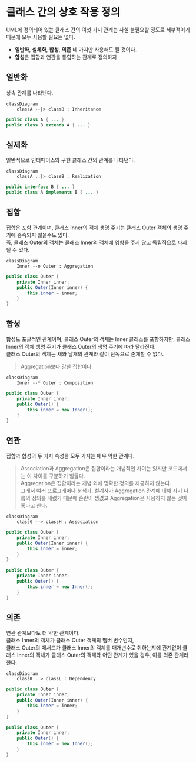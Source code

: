 
# 클래스 간의 상호 작용 정의

UML에 정의되어 있는 클래스 간의 여섯 가지 관계는 사실 불필요할 정도로 세부적이기 때문에 모두 사용할 필요는 없다.  
- **일반화**, **실체화**, **합성**, **의존** 네 가지만 사용해도 될 것이다.
- **합성**은 집합과 연관을 통합하는 관계로 정의하자

## 일반화

상속 관계를 나타낸다.  

```mermaid
classDiagram
    classA --|> classB : Inheritance
```
```java
public class A { ... }
public class B extends A { ... }
```

## 실제화

일반적으로 인터페이스와 구현 클래스 간의 관계를 나타낸다.  


```mermaid
classDiagram
    classA ..|> classB : Realization
```

```java
public interface B { ... }
public class A implements B { ... }
```

## 집합

집합은 포함 관계이며, 클래스 Inner의 객체 생명 주기는 클래스 Outer 객체의 생명 주기에 종속되지 않을수도 있다.  
즉, 클래스 Outer의 객체는 클래스 Inner의 객체에 영향을 주지 않고 독립적으로 파괴될 수 있다.  

```mermaid
classDiagram
    Inner --o Outer : Aggregation
```
```java
public class Outer {
    private Inner inner;
    public Outer(Inner inner) {
        this.inner = inner;
    }
}
```

## 합성

합성도 포괄적인 관계이며, 클래스 Outer의 객체는 Inner 클래스를 포함하지만, 클래스 Inner의 객체 생명 주기가 클래스 Outer의 생명 주기에 따라 달라진다.  
클래스 Outer의 객체는 새와 날개의 관계와 같이 단독으로 존재할 수 없다.  

> Aggregation보다 강한 집합이다.

```mermaid
classDiagram
    Inner --* Outer : Composition
```
```java
public class Outer {
    private Inner inner;
    public Outer() {
        this.inner = new Inner();
    }
}
```

## 연관

집합과 합성의 두 가지 속성을 모두 가지는 매우 약한 관계다.  

> Association과 Aggregation은 집합이라는 개념적인 차이는 있지만 코드에서는 이 차이를 구분하기 힘들다.  
> Aggregation은 집합이라는 개념 외에 명확한 정의를 제공하지 않는다.  
> 그래서 여러 프로그래머나 분석가, 설계사가 Aggregation 관계에 대해 자기 나름의 정의를 내렸기 때문에 혼란이 생겼고 Aggregation은 사용하지 않는 것이 좋다고 한다.  

```mermaid
classDiagram
    classG --> classH : Association
```
```java
public class Outer {
    private Inner inner;
    public Outer(Inner inner) {
        this.inner = inner;
    }
}

public class Outer {
    private Inner inner;
    public Outer() {
        this.inner = new Inner();
    }
}
```

## 의존

연관 관계보다도 더 약한 관계이다.  
클래스 Inner의 객체가 클래스 Outer 객체의 멤버 변수인지,  
클래스 Outer의 메서드가 클래스 Inner의 객체를 매개변수로 취하는지에 관계없이 클래스 Inner의 객체가 클래스 Outer의 객체와 어떤 관계가 있을 경우, 이를 의존 관계라 한다.  

```mermaid
classDiagram
    classK ..> classL : Dependency
```
```java
public class Outer {
    private Inner inner;
    public Outer(Inner inner) {
        this.inner = inner;
    }
}

public class Outer {
    private Inner inner;
    public Outer() {
        this.inner = new Inner();
    }
}
```